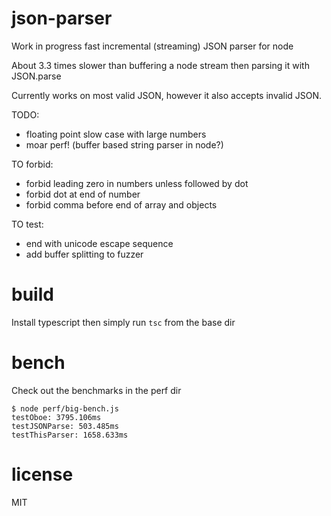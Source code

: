 # json-parser

Work in progress fast incremental (streaming) JSON parser for node

About 3.3 times slower than buffering a node stream then parsing it with
JSON.parse

Currently works on most valid JSON, however it also accepts invalid JSON.

TODO:

- floating point slow case with large numbers
- moar perf! (buffer based string parser in node?)

TO forbid:

- forbid leading zero in numbers unless followed by dot
- forbid dot at end of number
- forbid comma before end of array and objects

TO test:

- end with unicode escape sequence
- add buffer splitting to fuzzer

# build

Install typescript then simply run `tsc` from the base dir

# bench

Check out the benchmarks in the perf dir

```
$ node perf/big-bench.js
testOboe: 3795.106ms
testJSONParse: 503.485ms
testThisParser: 1658.633ms
```

# license

MIT
